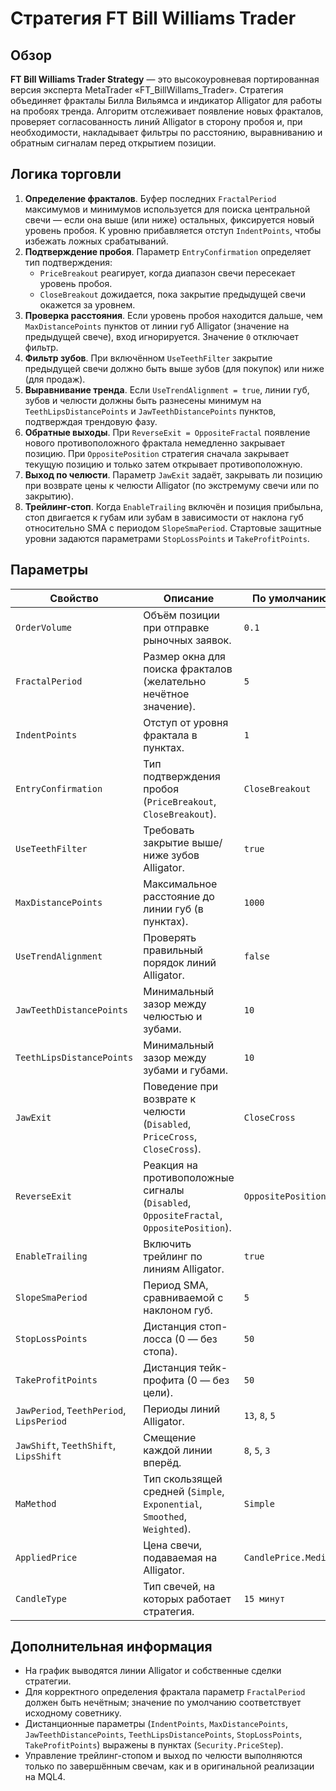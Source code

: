 # Стратегия FT Bill Williams Trader

## Обзор

**FT Bill Williams Trader Strategy** — это высокоуровневая портированная версия эксперта MetaTrader «FT_BillWillams_Trader». Стратегия объединяет фракталы Билла Вильямса и индикатор Alligator для работы на пробоях тренда. Алгоритм отслеживает появление новых фракталов, проверяет согласованность линий Alligator в сторону пробоя и, при необходимости, накладывает фильтры по расстоянию, выравниванию и обратным сигналам перед открытием позиции.

## Логика торговли

1. **Определение фракталов**. Буфер последних `FractalPeriod` максимумов и минимумов используется для поиска центральной свечи — если она выше (или ниже) остальных, фиксируется новый уровень пробоя. К уровню прибавляется отступ `IndentPoints`, чтобы избежать ложных срабатываний.
2. **Подтверждение пробоя**. Параметр `EntryConfirmation` определяет тип подтверждения:
   - `PriceBreakout` реагирует, когда диапазон свечи пересекает уровень пробоя.
   - `CloseBreakout` дожидается, пока закрытие предыдущей свечи окажется за уровнем.
3. **Проверка расстояния**. Если уровень пробоя находится дальше, чем `MaxDistancePoints` пунктов от линии губ Alligator (значение на предыдущей свече), вход игнорируется. Значение `0` отключает фильтр.
4. **Фильтр зубов**. При включённом `UseTeethFilter` закрытие предыдущей свечи должно быть выше зубов (для покупок) или ниже (для продаж).
5. **Выравнивание тренда**. Если `UseTrendAlignment = true`, линии губ, зубов и челюсти должны быть разнесены минимум на `TeethLipsDistancePoints` и `JawTeethDistancePoints` пунктов, подтверждая трендовую фазу.
6. **Обратные выходы**. При `ReverseExit = OppositeFractal` появление нового противоположного фрактала немедленно закрывает позицию. При `OppositePosition` стратегия сначала закрывает текущую позицию и только затем открывает противоположную.
7. **Выход по челюсти**. Параметр `JawExit` задаёт, закрывать ли позицию при возврате цены к челюсти Alligator (по экстремуму свечи или по закрытию).
8. **Трейлинг-стоп**. Когда `EnableTrailing` включён и позиция прибыльна, стоп двигается к губам или зубам в зависимости от наклона губ относительно SMA с периодом `SlopeSmaPeriod`. Стартовые защитные уровни задаются параметрами `StopLossPoints` и `TakeProfitPoints`.

## Параметры

| Свойство | Описание | По умолчанию |
|----------|----------|--------------|
| `OrderVolume` | Объём позиции при отправке рыночных заявок. | `0.1` |
| `FractalPeriod` | Размер окна для поиска фракталов (желательно нечётное значение). | `5` |
| `IndentPoints` | Отступ от уровня фрактала в пунктах. | `1` |
| `EntryConfirmation` | Тип подтверждения пробоя (`PriceBreakout`, `CloseBreakout`). | `CloseBreakout` |
| `UseTeethFilter` | Требовать закрытие выше/ниже зубов Alligator. | `true` |
| `MaxDistancePoints` | Максимальное расстояние до линии губ (в пунктах). | `1000` |
| `UseTrendAlignment` | Проверять правильный порядок линий Alligator. | `false` |
| `JawTeethDistancePoints` | Минимальный зазор между челюстью и зубами. | `10` |
| `TeethLipsDistancePoints` | Минимальный зазор между зубами и губами. | `10` |
| `JawExit` | Поведение при возврате к челюсти (`Disabled`, `PriceCross`, `CloseCross`). | `CloseCross` |
| `ReverseExit` | Реакция на противоположные сигналы (`Disabled`, `OppositeFractal`, `OppositePosition`). | `OppositePosition` |
| `EnableTrailing` | Включить трейлинг по линиям Alligator. | `true` |
| `SlopeSmaPeriod` | Период SMA, сравниваемой с наклоном губ. | `5` |
| `StopLossPoints` | Дистанция стоп-лосса (0 — без стопа). | `50` |
| `TakeProfitPoints` | Дистанция тейк-профита (0 — без цели). | `50` |
| `JawPeriod`, `TeethPeriod`, `LipsPeriod` | Периоды линий Alligator. | `13`, `8`, `5` |
| `JawShift`, `TeethShift`, `LipsShift` | Смещение каждой линии вперёд. | `8`, `5`, `3` |
| `MaMethod` | Тип скользящей средней (`Simple`, `Exponential`, `Smoothed`, `Weighted`). | `Simple` |
| `AppliedPrice` | Цена свечи, подаваемая на Alligator. | `CandlePrice.Median` |
| `CandleType` | Тип свечей, на которых работает стратегия. | `15 минут` |

## Дополнительная информация

- На график выводятся линии Alligator и собственные сделки стратегии.
- Для корректного определения фрактала параметр `FractalPeriod` должен быть нечётным; значение по умолчанию соответствует исходному советнику.
- Дистанционные параметры (`IndentPoints`, `MaxDistancePoints`, `JawTeethDistancePoints`, `TeethLipsDistancePoints`, `StopLossPoints`, `TakeProfitPoints`) выражены в пунктах (`Security.PriceStep`).
- Управление трейлинг-стопом и выход по челюсти выполняются только по завершённым свечам, как и в оригинальной реализации на MQL4.
